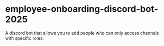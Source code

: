 # employee-onboarding-discord-bot-2025
A discord bot that allows you to add people who can only access channels with specific roles.
